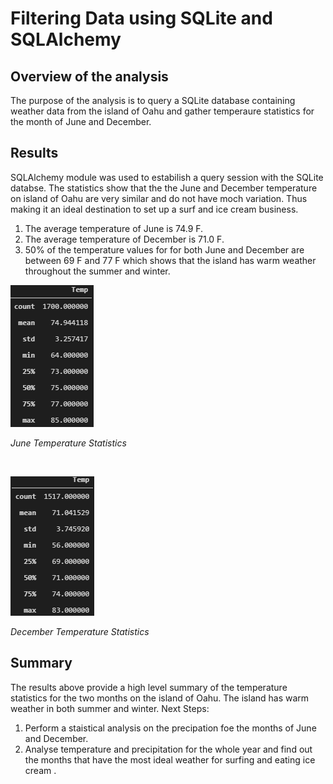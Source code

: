 # Filtering Data using SQLite and SQLAlchemy

## Overview of the analysis
The purpose of the analysis is to query a SQLite database containing weather data from the island of Oahu and gather temperaure statistics for the month of June and December. 

## Results
SQLAlchemy module was used to estabilish a query session with the SQLite databse. The statistics show that the the June and December temperature on island of Oahu are very similar and do not have moch variation. Thus making it an ideal destination to set up a surf and ice cream business. 
1. The average temperature of June is 74.9 F. 
2. The average temperature of December is 71.0 F. 
3. 50% of the temperature values for for both June and December are between 69 F and 77 F which shows that the island has warm weather throughout the summer and winter. 

![June Temp](june_temp.png)

*June Temperature Statistics*

<p>&nbsp;</p>

![December Temp](dec_temp.png)

*December Temperature Statistics*

## Summary
The results above provide a high level summary of the temperature statistics for the two months on the island of Oahu. The island has warm weather in both summer and winter. 
Next Steps:
1. Perform a staistical analysis on the precipation foe the months of June and December. 
2. Analyse temperature and precipitation for the whole year and find out the months that have the most ideal weather for surfing and eating ice cream .
